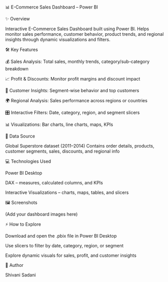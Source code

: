 📊 E-Commerce Sales Dashboard – Power BI

✨ Overview

Interactive E-Commerce Sales Dashboard built using Power BI. Helps monitor sales performance, customer behavior, product trends, and regional insights through dynamic visualizations and filters.

🛠 Key Features

💰 Sales Analysis: Total sales, monthly trends, category/sub-category breakdown

📈 Profit & Discounts: Monitor profit margins and discount impact

👥 Customer Insights: Segment-wise behavior and top customers

🌍 Regional Analysis: Sales performance across regions or countries

🎛 Interactive Filters: Date, category, region, and segment slicers

📊 Visualizations: Bar charts, line charts, maps, KPIs

📂 Data Source

Global Superstore dataset (2011–2014)
Contains order details, products, customer segments, sales, discounts, and regional info

💻 Technologies Used

Power BI Desktop

DAX – measures, calculated columns, and KPIs

Interactive Visualizations – charts, maps, tables, and slicers

🖼 Screenshots

(Add your dashboard images here)




⚡ How to Explore

Download and open the .pbix file in Power BI Desktop

Use slicers to filter by date, category, region, or segment

Explore dynamic visuals for sales, profit, and customer insights



👤 Author

Shivani Sadani
